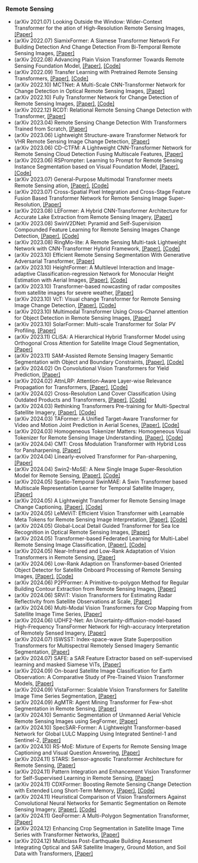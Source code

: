### Remote Sensing
- (arXiv 2021.07) Looking Outside the Window: Wider-Context Transformer for the ation of High-Resolution Remote Sensing Images, [[Paper]](https://arxiv.org/pdf/2106.15754.pdf)
- (arXiv 2022.07) SiamixFormer: A Siamese Transformer Network For Building Detection And Change Detection From Bi-Temporal Remote Sensing Images, [[Paper]](https://arxiv.org/pdf/2208.00657.pdf)
- (arXiv 2022.08) Advancing Plain Vision Transformer Towards Remote Sensing Foundation Model, [[Paper]](https://arxiv.org/pdf/2208.03987.pdf), [[Code]](https://github.com/ViTAE-Transformer/Remote-Sensing-RVSA)
- (arXiv 2022.09) Transfer Learning with Pretrained Remote Sensing Transformers, [[Paper]](https://arxiv.org/pdf/2209.14969.pdf), [[Code]](https://github.com/antofuller/SatViT)
- (arXiv 2022.10) MCTNet: A Multi-Scale CNN-Transformer Network for Change Detection in Optical Remote Sensing Images, [[Paper]](https://arxiv.org/pdf/2210.07601.pdf)
- (arXiv 2022.10) Fully Transformer Network for Change Detection of Remote Sensing Images, [[Paper]](https://arxiv.org/pdf/2210.00757.pdf), [[Code]](https://github.com/AI-Zhpp/FTN)
- (arXiv 2022.12) RCDT: Relational Remote Sensing Change Detection with Transformer, [[Paper]](https://arxiv.org/pdf/2212.04869.pdf)
- (arXiv 2023.04) Remote Sensing Change Detection With Transformers Trained from Scratch, [[Paper]](https://arxiv.org/pdf/2304.06710.pdf)
- (arXiv 2023.06) Lightweight Structure-aware Transformer Network for VHR Remote Sensing Image Change Detection, [[Paper]](https://arxiv.org/pdf/2306.01988.pdf)
- (arXiv 2023.06) CD-CTFM: A Lightweight CNN-Transformer Network for Remote Sensing Cloud Detection Fusing Multiscale Features, [[Paper]](https://arxiv.org/pdf/2306.07186.pdf)
- (arXiv 2023.06) RSPrompter: Learning to Prompt for Remote Sensing Instance Segmentation based on Visual Foundation Model, [[Paper]](https://arxiv.org/pdf/2306.16269.pdf), [[Code]](https://kyanchen.github.io/RSPrompter)
- (arXiv 2023.07) General-Purpose Multimodal Transformer meets Remote Sensing ation, [[Paper]](https://arxiv.org/pdf/2307.03388.pdf), [[Code]](https://github.com/nhikieu/SpatialVolumetricMultimodal)
- (arXiv 2023.07) Cross-Spatial Pixel Integration and Cross-Stage Feature Fusion Based Transformer Network for Remote Sensing Image Super-Resolution, [[Paper]](https://arxiv.org/pdf/2307.02974.pdf)
- (arXiv 2023.08) LEFormer: A Hybrid CNN-Transformer Architecture for Accurate Lake Extraction from Remote Sensing Imagery, [[Paper]](https://arxiv.org/pdf/2308.04397.pdf)
- (arXiv 2023.08) SwinV2DNet: Pyramid and Self-Supervision Compounded Feature Learning for Remote Sensing Images Change Detection, [[Paper]](https://arxiv.org/pdf/2308.11159.pdf), [[Code]](https://github.com/DalongZ/SwinV2DNet)
- (arXiv 2023.08) RingMo-lite: A Remote Sensing Multi-task Lightweight Network with CNN-Transformer Hybrid Framework, [[Paper]](https://arxiv.org/pdf/2309.09003.pdf), [[Code]](https://github.com/DalongZ/SwinV2DNet)
- (arXiv 2023.10) Efficient Remote Sensing Segmentation With Generative Adversarial Transformer, [[Paper]](https://arxiv.org/pdf/2310.01292.pdf)
- (arXiv 2023.10) HeightFormer: A Multilevel Interaction and Image-adaptive Classification-regression Network for Monocular Height Estimation with Aerial Images, [[Paper]](https://arxiv.org/pdf/2310.07995.pdf), [[Code]](https://github.com/qbxfcz/HeightFormer)
- (arXiv 2023.10) Transformer-based nowcasting of radar composites from satellite images for severe weather, [[Paper]](https://arxiv.org/pdf/2310.19515.pdf)
- (arXiv 2023.10) VcT: Visual change Transformer for Remote Sensing Image Change Detection, [[Paper]](https://arxiv.org/pdf/2310.11417.pdf), [[Code]](https://github.com/Event-AHU/VcT_Remote_Sensing_Change_Detection)
- (arXiv 2023.10) Multimodal Transformer Using Cross-Channel attention for Object Detection in Remote Sensing Images, [[Paper]](https://arxiv.org/pdf/2310.13876.pdf)
- (arXiv 2023.10) SolarFormer: Multi-scale Transformer for Solar PV Profiling, [[Paper]](https://arxiv.org/pdf/2310.20057.pdf)
- (arXiv 2023.11) CLiSA: A Hierarchical Hybrid Transformer Model using Orthogonal Cross Attention for Satellite Image Cloud Segmentation, [[Paper]](https://arxiv.org/pdf/2311.17475.pdf)
- (arXiv 2023.11) SAM-Assisted Remote Sensing Imagery Semantic Segmentation with Object and Boundary Constraints, [[Paper]](https://arxiv.org/pdf/2312.02464.pdf), [[Code]](https://github.com/sstary/SSRS)
- (arXiv 2024.02) On Convolutional Vision Transformers for Yield Prediction, [[Paper]](https://arxiv.org/pdf/2402.05557.pdf)
- (arXiv 2024.02) AttnLRP: Attention-Aware Layer-wise Relevance Propagation for Transformers, [[Paper]](https://arxiv.org/pdf/2402.05602.pdf), [[Code]](https://github.com/rachtibat/LRP-for-Transformers)
- (arXiv 2024.02) Cross-Resolution Land Cover Classification Using Outdated Products and Transformers, [[Paper]](https://arxiv.org/pdf/2402.16001.pdf), [[Code]](https://github.com/yu-ni1989/ANLC-Former)
- (arXiv 2024.03) Rethinking Transformers Pre-training for Multi-Spectral Satellite Imagery, [[Paper]](https://arxiv.org/pdf/2403.05419.pdf), [[Code]](https://github.com/techmn/satmae_pp)
- (arXiv 2024.03) TAFormer: A Unified Target-Aware Transformer for Video and Motion Joint Prediction in Aerial Scenes, [[Paper]](https://arxiv.org/pdf/2403.18238.pdf), [[Code]](https://github.com/techmn/satmae_pp)
- (arXiv 2024.03) Homogeneous Tokenizer Matters: Homogeneous Visual Tokenizer for Remote Sensing Image Understanding, [[Paper]](https://arxiv.org/pdf/2403.18593.pdf), [[Code]](https://github.com/GeoX-Lab/Hook)
- (arXiv 2024.04) CMT: Cross Modulation Transformer with Hybrid Loss for Pansharpening, [[Paper]](https://arxiv.org/pdf/2404.01121.pdf)
- (arXiv 2024.04) Linearly-evolved Transformer for Pan-sharpening, [[Paper]](https://arxiv.org/pdf/2404.12804.pdf)
- (arXiv 2024.04) Swin2-MoSE: A New Single Image Super-Resolution Model for Remote Sensing, [[Paper]](https://arxiv.org/pdf/2404.18924.pdf), [[Code]](https://github.com/IMPLabUniPr/swin2-mose/tree/official_code)
- (arXiv 2024.05) Spatio-Temporal SwinMAE: A Swin Transformer based Multiscale Representation Learner for Temporal Satellite Imagery, [[Paper]](https://arxiv.org/pdf/2405.02512.pdf)
- (arXiv 2024.05) A Lightweight Transformer for Remote Sensing Image Change Captioning, [[Paper]](https://arxiv.org/pdf/2405.06598.pdf), [[Code]](https://github.com/sundongwei/Lite_Chag2cap)
- (arXiv 2024.05) LeMeViT: Efficient Vision Transformer with Learnable Meta Tokens for Remote Sensing Image Interpretation, [[Paper]](https://arxiv.org/pdf/2405.09789.pdf), [[Code]](https://github.com/ViTAE-Transformer/LeMeViT)
- (arXiv 2024.05) Global-Local Detail Guided Transformer for Sea Ice Recognition in Optical Remote Sensing Images, [[Paper]](https://arxiv.org/pdf/2405.13197.pdf)
- (arXiv 2024.05) Transformer-based Federated Learning for Multi-Label Remote Sensing Image Classification, [[Paper]](https://arxiv.org/pdf/2405.15405.pdf), [[Code]](https://git.tu-berlin.de/rsim/FL-Transformer)
- (arXiv 2024.05) Near-Infrared and Low-Rank Adaptation of Vision Transformers in Remote Sensing, [[Paper]](https://arxiv.org/pdf/2405.17901.pdf)
- (arXiv 2024.06) Low-Rank Adaption on Transformer-based Oriented Object Detector for Satellite Onboard Processing of Remote Sensing Images, [[Paper]](https://arxiv.org/pdf/2406.02385.pdf), [[Code]](https://github.com/fudanxu/LoRA-Det)
- (arXiv 2024.06) P2PFormer: A Primitive-to-polygon Method for Regular Building Contour Extraction from Remote Sensing Images, [[Paper]](https://arxiv.org/pdf/2406.02930)
- (arXiv 2024.06) SRViT: Vision Transformers for Estimating Radar Reflectivity from Satellite Observations at Scale, [[Paper]](https://arxiv.org/pdf/2406.16955)
- (arXiv 2024.06) Multi-Modal Vision Transformers for Crop Mapping from Satellite Image Time Series, [[Paper]](https://arxiv.org/pdf/2406.16513)
- (arXiv 2024.06) UDHF2-Net: An Uncertainty-diffusion-model-based High-Frequency TransFormer Network for High-accuracy Interpretation of Remotely Sensed Imagery, [[Paper]](https://arxiv.org/pdf/2406.16129)
- (arXiv 2024.07) ISWSST: Index-space-wave State Superposition Transformers for Multispectral Remotely Sensed Imagery Semantic Segmentation, [[Paper]](https://arxiv.org/pdf/2407.03033)
- (arXiv 2024.07) SAFE: a SAR Feature Extractor based on self-supervised learning and masked Siamese ViTs, [[Paper]](https://arxiv.org/pdf/2407.00851)
- (arXiv 2024.09) On-board Satellite Image Classification for Earth Observation: A Comparative Study of Pre-Trained Vision Transformer Models, [[Paper]](https://arxiv.org/pdf/2409.03901)
- (arXiv 2024.09) VistaFormer: Scalable Vision Transformers for Satellite Image Time Series Segmentation, [[Paper]](https://arxiv.org/pdf/2409.08461)
- (arXiv 2024.09) AgMTR: Agent Mining Transformer for Few-shot Segmentation in Remote Sensing, [[Paper]](https://arxiv.org/pdf/2409.17453)
- (arXiv 2024.10) Semantic Segmentation of Unmanned Aerial Vehicle Remote Sensing Images using SegFormer, [[Paper]](https://arxiv.org/pdf/2410.01092)
- (arXiv 2024.10) SpecSAR-Former: A Lightweight Transformer-based Network for Global LULC Mapping Using Integrated Sentinel-1 and Sentinel-2, [[Paper]](https://arxiv.org/pdf/2410.03962)
- (arXiv 2024.10) RS-MoE: Mixture of Experts for Remote Sensing Image Captioning and Visual Question Answering, [[Paper]](https://arxiv.org/pdf/2411.01595)
- (arXiv 2024.11) STARS: Sensor-agnostic Transformer Architecture for Remote Sensing, [[Paper]](https://arxiv.org/pdf/2411.05714)
- (arXiv 2024.11) Pattern Integration and Enhancement Vision Transformer for Self-Supervised Learning in Remote Sensing, [[Paper]](https://arxiv.org/pdf/2411.06091)
- (arXiv 2024.11) CDXFormer: Boosting Remote Sensing Change Detection with Extended Long Short-Term Memory, [[Paper]](https://arxiv.org/pdf/2411.07863), [[Code]](https://github.com/xwmaxwma/rschange)
- (arXiv 2024.11) Heuristical Comparison of Vision Transformers Against Convolutional Neural Networks for Semantic Segmentation on Remote Sensing Imagery, [[Paper]](https://arxiv.org/pdf/2411.09101), [[Code]](https://github.com/ashimdahal/ViT-vs-CNN-ImageSegmentation)
- (arXiv 2024.11) GeoFormer: A Multi-Polygon Segmentation Transformer, [[Paper]](https://arxiv.org/pdf/2411.16616)
- (arXiv 2024.12) Enhancing Crop Segmentation in Satellite Image Time Series with Transformer Networks, [[Paper]](https://arxiv.org/pdf/2412.01944)
- (arXiv 2024.12) Multiclass Post-Earthquake Building Assessment Integrating Optical and SAR Satellite Imagery, Ground Motion, and Soil Data with Transformers, [[Paper]](https://arxiv.org/pdf/2412.04664)
